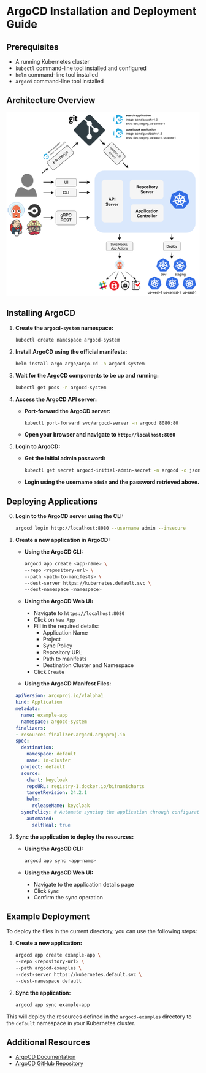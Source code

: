 # ArgoCD Installation and Deployment Guide

## Prerequisites

- A running Kubernetes cluster
- `kubectl` command-line tool installed and configured
- `helm` command-line tool installed
- `argocd` command-line tool installed 

## Architecture Overview

![Argo CD Architecture](../docs/img/argocd_architecture.png)


## Installing ArgoCD

1. **Create the `argocd-system` namespace:**

    ```sh
    kubectl create namespace argocd-system
    ```

2. **Install ArgoCD using the official manifests:**

    ```sh
    helm install argo argo/argo-cd -n argocd-system
    ```

3. **Wait for the ArgoCD components to be up and running:**

    ```sh
    kubectl get pods -n argocd-system
    ```

4. **Access the ArgoCD API server:**

    - **Port-forward the ArgoCD server:**

        ```sh
        kubectl port-forward svc/argocd-server -n argocd 8080:80
        ```

    - **Open your browser and navigate to `http://localhost:8080`**

5. **Login to ArgoCD:**

    - **Get the initial admin password:**

        ```sh
        kubectl get secret argocd-initial-admin-secret -n argocd -o jsonpath="{.data.password}" | base64 -d;echo
        ```

    - **Login using the username `admin` and the password retrieved above.**

## Deploying Applications

0. **Login to the ArgoCD server using the CLI:**

    ```bash
    argocd login http://localhost:8080 --username admin --insecure
    ```

1. **Create a new application in ArgoCD:**

    - **Using the ArgoCD CLI:**

        ```bash
        argocd app create <app-name> \
        --repo <repository-url> \
        --path <path-to-manifests> \
        --dest-server https://kubernetes.default.svc \
        --dest-namespace <namespace>
        ```

    - **Using the ArgoCD Web UI:**

        - Navigate to `https://localhost:8080`
        - Click on `New App`
        - Fill in the required details:
            - Application Name
            - Project
            - Sync Policy
            - Repository URL
            - Path to manifests
            - Destination Cluster and Namespace
        - Click `Create`

    - **Using the ArgoCD Manifest Files:**

    ```yaml
    apiVersion: argoproj.io/v1alpha1
    kind: Application
    metadata:
      name: example-app
      namespace: argocd-system
    finalizers:
    - resources-finalizer.argocd.argoproj.io
    spec:
      destination:
        namespace: default
        name: in-cluster
      project: default
      source:
        chart: keycloak
        repoURL: registry-1.docker.io/bitnamicharts
        targetRevision: 24.2.1
        helm:
          releaseName: keycloak
      syncPolicy: # Automate syncing the application through configuration
        automated: 
          selfHeal: true
    ```

2. **Sync the application to deploy the resources:**

    - **Using the ArgoCD CLI:**

        ```sh
        argocd app sync <app-name>
        ```

    - **Using the ArgoCD Web UI:**

        - Navigate to the application details page
        - Click `Sync`
        - Confirm the sync operation

## Example Deployment

To deploy the files in the current directory, you can use the following steps:

1. **Create a new application:**

    ```sh
    argocd app create example-app \
    --repo <repository-url> \
    --path argocd-examples \
    --dest-server https://kubernetes.default.svc \
    --dest-namespace default
    ```

2. **Sync the application:**

    ```sh
    argocd app sync example-app
    ```

This will deploy the resources defined in the `argocd-examples` directory to the `default` namespace in your Kubernetes cluster.

## Additional Resources

- [ArgoCD Documentation](https://argo-cd.readthedocs.io/)
- [ArgoCD GitHub Repository](https://github.com/argoproj/argo-cd)
